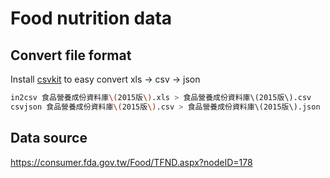 # Food nutrition data

## Convert file format

Install [csvkit](https://csvkit.readthedocs.io/) to easy convert xls -> csv -> json

```bash
in2csv 食品營養成份資料庫\(2015版\).xls > 食品營養成份資料庫\(2015版\).csv
csvjson 食品營養成份資料庫\(2015版\).csv > 食品營養成份資料庫\(2015版\).json
```

## Data source 

https://consumer.fda.gov.tw/Food/TFND.aspx?nodeID=178
